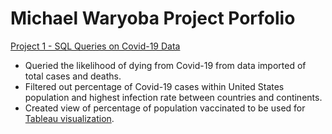 # Michael Waryoba Project Porfolio 
[Project 1 - SQL Queries on Covid-19 Data](https://github.com/michaelwaryoba/ProjectPorfolio/blob/main/Covid%20SQLQuery.sql)
- Queried the likelihood of dying from Covid-19 from data imported of total cases and deaths.
- Filtered out percentage of Covid-19 cases within United States population and highest infection rate between countries and continents.
- Created view of percentage of population vaccinated to be used for [Tableau visualization](https://public.tableau.com/app/profile/michael.waryoba/viz/CovidDashboard_16514599746420/Dashboard1).
